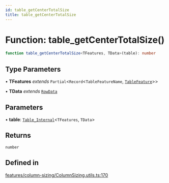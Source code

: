 ```yaml
---
id: table_getCenterTotalSize
title: table_getCenterTotalSize
---
```


# Function: table\_getCenterTotalSize()

```ts
function table_getCenterTotalSize<TFeatures, TData>(table): number
```

## Type Parameters

• **TFeatures** *extends* `Partial`\<`Record`\<`TableFeatureName`, [`TableFeature`](../interfaces/tablefeature.md)\>\>

• **TData** *extends* [`RowData`](../type-aliases/rowdata.md)

## Parameters

• **table**: [`Table_Internal`](../type-aliases/table_internal.md)\<`TFeatures`, `TData`\>

## Returns

`number`

## Defined in

[features/column-sizing/ColumnSizing.utils.ts:170](https://github.com/TanStack/table/blob/main/packages/table-core/src/features/column-sizing/ColumnSizing.utils.ts#L170)
